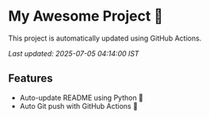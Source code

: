# My Awesome Project 🚀

This project is automatically updated using GitHub Actions.

_Last updated: 2025-07-05 04:14:00 IST_

## Features
- Auto-update README using Python 🐍
- Auto Git push with GitHub Actions 🤖
